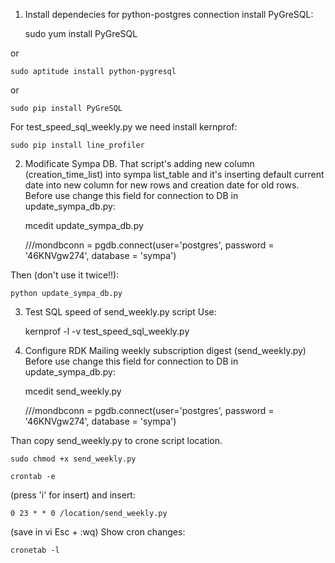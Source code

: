 1. Install dependecies for python-postgres connection install PyGreSQL:

    sudo yum install PyGreSQL

or

    sudo aptitude install python-pygresql

or

    sudo pip install PyGreSQL

For test_speed_sql_weekly.py we need install kernprof:

    sudo pip install line_profiler

2. Modificate Sympa DB.
That script's adding new column (creation_time_list) into sympa list_table and it's inserting default current date into new column for new
rows and creation date for old rows.
Before use change this field for connection to DB in update_sympa_db.py:

    mcedit update_sympa_db.py

    ///mondbconn = pgdb.connect(user='postgres', password = '46KNVgw274', database = 'sympa')

Then (don't use it twice!!):

    python update_sympa_db.py

3. Test SQL speed of send_weekly.py script
Use:

    kernprof -l -v test_speed_sql_weekly.py

4. Configure RDK Mailing weekly subscription digest (send_weekly.py)
Before use change this field for connection to DB in update_sympa_db.py:

    mcedit send_weekly.py

    ///mondbconn = pgdb.connect(user='postgres', password = '46KNVgw274', database = 'sympa')

Than copy send_weekly.py to crone script location.

    sudo chmod +x send_weekly.py

    crontab -e

(press 'i' for insert)
and insert:

    0 23 * * 0 /location/send_weekly.py

(save in vi Esc + :wq)
Show cron changes:

    cronetab -l
